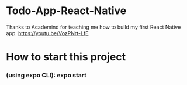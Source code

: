 # Todo-App-React-Native
Thanks to Academind for teaching me how to build my first React Native app.  https://youtu.be/VozPNrt-LfE

# How to start this project

### (using expo CLI): expo start 
